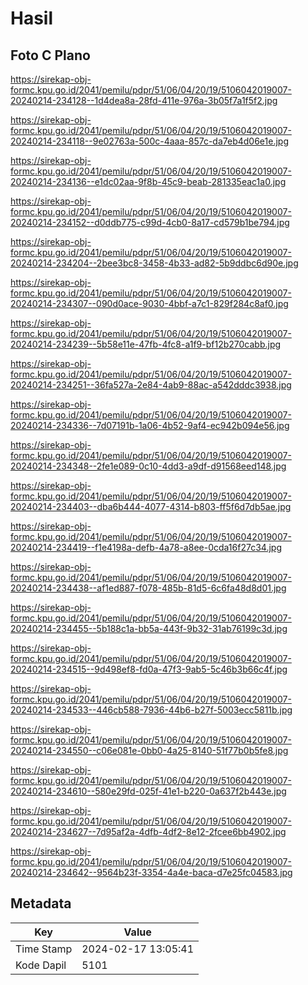 # Hasil

## Foto C Plano

https://sirekap-obj-formc.kpu.go.id/2041/pemilu/pdpr/51/06/04/20/19/5106042019007-20240214-234128--1d4dea8a-28fd-411e-976a-3b05f7a1f5f2.jpg

https://sirekap-obj-formc.kpu.go.id/2041/pemilu/pdpr/51/06/04/20/19/5106042019007-20240214-234118--9e02763a-500c-4aaa-857c-da7eb4d06e1e.jpg

https://sirekap-obj-formc.kpu.go.id/2041/pemilu/pdpr/51/06/04/20/19/5106042019007-20240214-234136--e1dc02aa-9f8b-45c9-beab-281335eac1a0.jpg

https://sirekap-obj-formc.kpu.go.id/2041/pemilu/pdpr/51/06/04/20/19/5106042019007-20240214-234152--d0ddb775-c99d-4cb0-8a17-cd579b1be794.jpg

https://sirekap-obj-formc.kpu.go.id/2041/pemilu/pdpr/51/06/04/20/19/5106042019007-20240214-234204--2bee3bc8-3458-4b33-ad82-5b9ddbc6d90e.jpg

https://sirekap-obj-formc.kpu.go.id/2041/pemilu/pdpr/51/06/04/20/19/5106042019007-20240214-234307--090d0ace-9030-4bbf-a7c1-829f284c8af0.jpg

https://sirekap-obj-formc.kpu.go.id/2041/pemilu/pdpr/51/06/04/20/19/5106042019007-20240214-234239--5b58e11e-47fb-4fc8-a1f9-bf12b270cabb.jpg

https://sirekap-obj-formc.kpu.go.id/2041/pemilu/pdpr/51/06/04/20/19/5106042019007-20240214-234251--36fa527a-2e84-4ab9-88ac-a542dddc3938.jpg

https://sirekap-obj-formc.kpu.go.id/2041/pemilu/pdpr/51/06/04/20/19/5106042019007-20240214-234336--7d07191b-1a06-4b52-9af4-ec942b094e56.jpg

https://sirekap-obj-formc.kpu.go.id/2041/pemilu/pdpr/51/06/04/20/19/5106042019007-20240214-234348--2fe1e089-0c10-4dd3-a9df-d91568eed148.jpg

https://sirekap-obj-formc.kpu.go.id/2041/pemilu/pdpr/51/06/04/20/19/5106042019007-20240214-234403--dba6b444-4077-4314-b803-ff5f6d7db5ae.jpg

https://sirekap-obj-formc.kpu.go.id/2041/pemilu/pdpr/51/06/04/20/19/5106042019007-20240214-234419--f1e4198a-defb-4a78-a8ee-0cda16f27c34.jpg

https://sirekap-obj-formc.kpu.go.id/2041/pemilu/pdpr/51/06/04/20/19/5106042019007-20240214-234438--af1ed887-f078-485b-81d5-6c6fa48d8d01.jpg

https://sirekap-obj-formc.kpu.go.id/2041/pemilu/pdpr/51/06/04/20/19/5106042019007-20240214-234455--5b188c1a-bb5a-443f-9b32-31ab76199c3d.jpg

https://sirekap-obj-formc.kpu.go.id/2041/pemilu/pdpr/51/06/04/20/19/5106042019007-20240214-234515--9d498ef8-fd0a-47f3-9ab5-5c46b3b66c4f.jpg

https://sirekap-obj-formc.kpu.go.id/2041/pemilu/pdpr/51/06/04/20/19/5106042019007-20240214-234533--446cb588-7936-44b6-b27f-5003ecc5811b.jpg

https://sirekap-obj-formc.kpu.go.id/2041/pemilu/pdpr/51/06/04/20/19/5106042019007-20240214-234550--c06e081e-0bb0-4a25-8140-51f77b0b5fe8.jpg

https://sirekap-obj-formc.kpu.go.id/2041/pemilu/pdpr/51/06/04/20/19/5106042019007-20240214-234610--580e29fd-025f-41e1-b220-0a637f2b443e.jpg

https://sirekap-obj-formc.kpu.go.id/2041/pemilu/pdpr/51/06/04/20/19/5106042019007-20240214-234627--7d95af2a-4dfb-4df2-8e12-2fcee6bb4902.jpg

https://sirekap-obj-formc.kpu.go.id/2041/pemilu/pdpr/51/06/04/20/19/5106042019007-20240214-234642--9564b23f-3354-4a4e-baca-d7e25fc04583.jpg


## Metadata

| Key        | Value               |
| ---------- | ------------------- |
| Time Stamp | 2024-02-17 13:05:41 |
| Kode Dapil | 5101                |



